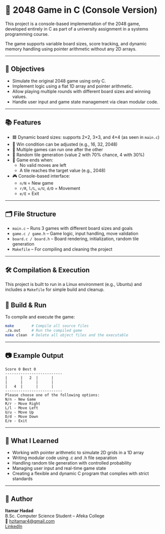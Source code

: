 # 🧩 2048 Game in C (Console Version)

This project is a console-based implementation of the 2048 game, developed entirely in C as part of a university assignment in a systems programming course.

The game supports variable board sizes, score tracking, and dynamic memory handling using pointer arithmetic without any 2D arrays.

---

## 🎯 Objectives

- Simulate the original 2048 game using only C.
- Implement logic using a flat 1D array and pointer arithmetic.
- Allow playing multiple rounds with different board sizes and winning values.
- Handle user input and game state management via clean modular code.

---

## 📚 Features

- 🟦 Dynamic board sizes: supports 2×2, 3×3, and 4×4 (as seen in `main.c`)
- 🧠 Win condition can be adjusted (e.g., 16, 32, 2048)
- 🔁 Multiple games can run one after the other
- 🎲 Random tile generation (value 2 with 70% chance, 4 with 30%)
- 🎯 Game ends when:
  - No valid moves are left
  - A tile reaches the target value (e.g., 2048)
- 🎮 Console-based interface:
  - `n/N` = New game  
  - `r/R`, `l/L`, `u/U`, `d/D` = Movement  
  - `e/E` = Exit

---

## 🗂️ File Structure

- `main.c` – Runs 3 games with different board sizes and goals  
- `game.c / game.h` – Game logic, input handling, move validation  
- `board.c / board.h` – Board rendering, initialization, random tile generation  
- `Makefile` – For compiling and cleaning the project  

---

## 🛠️ Compilation & Execution

This project is built to run in a Linux environment (e.g., Ubuntu) and includes a `Makefile` for simple build and cleanup.

## 🔧 Build & Run

To compile and execute the game:

```bash
make        # Compile all source files
./a.out     # Run the compiled game
make clean  # Delete all object files and the executable
```
---

## 📷 Example Output
```
Score 0 Best 0
--------------------------
|      |   2  |      |
|      |      |      |
|   4  |      |      |
--------------------------
Please choose one of the following options:
N/n - New Game
R/r - Move Right
L/l - Move Left
U/u - Move Up
D/d - Move Down
E/e - Exit
```
---

## 🧠 What I Learned

- Working with pointer arithmetic to simulate 2D grids in a 1D array
- Writing modular code using .c and .h file separation
- Handling random tile generation with controlled probability
- Managing user input and real-time game state
- Creating a flexible and dynamic C program that complies with strict standards

---

## 👤 Author
**Itamar Hadad**  
B.Sc. Computer Science Student – Afeka College  
📧 hzitamar4@gmail.com  
[LinkedIn](https://www.linkedin.com/in/itamar-hadad)

